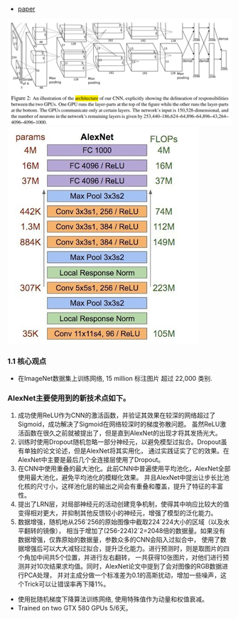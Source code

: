 * [paper](paper/10.100-12-AlexNet.pdf)

![AlexNet 网络架构](readme/10.100-网络架构.png)
![AlexNet 网络参数](readme/10.100-每层的超参数及参数数量.jpg)

### 1.1 核心观点

* 在ImageNet数据集上训练网络, 15 million 标注图片 超过 22,000 类别.

### AlexNet主要使用到的新技术点如下。

1. 成功使用ReLU作为CNN的激活函数，并验证其效果在较深的网络超过了Sigmoid，成功解决了Sigmoid在网络较深时的梯度弥散问题。
虽然ReLU激活函数在很久之前就被提出了，但是直到AlexNet的出现才将其发扬光大。
2. 训练时使用Dropout随机忽略一部分神经元，以避免模型过拟合。Dropout虽有单独的论文论述，但是AlexNet将其实用化，
通过实践证实了它的效果。在AlexNet中主要是最后几个全连接层使用了Dropout。
3. 在CNN中使用重叠的最大池化。此前CNN中普遍使用平均池化，AlexNet全部使用最大池化，避免平均池化的模糊化效果。
并且AlexNet中提出让步长比池化核的尺寸小，这样池化层的输出之间会有重叠和覆盖，提升了特征的丰富性。
5. 提出了LRN层，对局部神经元的活动创建竞争机制，使得其中响应比较大的值变得相对更大，并抑制其他反馈较小的神经元，增强了模型的泛化能力。
6. 数据增强，随机地从256´256的原始图像中截取224´224大小的区域（以及水平翻转的镜像），
相当于增加了(256-224)2´2=2048倍的数据量。如果没有数据增强，仅靠原始的数据量，参数众多的CNN会陷入过拟合中，
使用了数据增强后可以大大减轻过拟合，提升泛化能力。进行预测时，则是取图片的四个角加中间共5个位置，并进行左右翻转，
一共获得10张图片，对他们进行预测并对10次结果求均值。同时，AlexNet论文中提到了会对图像的RGB数据进行PCA处理，
并对主成分做一个标准差为0.1的高斯扰动，增加一些噪声，这个Trick可以让错误率再下降1%。

* 使用批随机梯度下降算法训练网络, 使用特殊值作为动量和权值衰减。
* Trained on two GTX 580 GPUs 5/6天。







 





